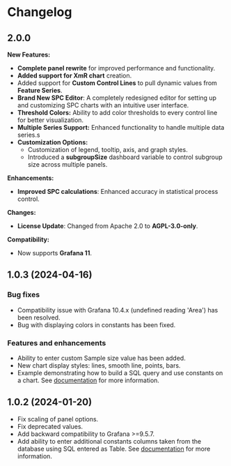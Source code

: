 # Changelog

## 2.0.0
**New Features:**
- **Complete panel rewrite** for improved performance and functionality.
- **Added support for XmR chart** creation.
- Added support for **Custom Control Lines** to pull dynamic values from **Feature Series**.
- **Brand New SPC Editor**: A completely redesigned editor for setting up and customizing SPC charts with an intuitive user interface.
- **Threshold Colors:** Ability to add color thresholds to every control line for better visualization.
- **Multiple Series Support:** Enhanced functionality to handle multiple data series.s
- **Customization Options:**
	- Customization of legend, tooltip, axis, and graph styles.
	- Introduced a **subgroupSize** dashboard variable to control subgroup size across multiple panels.

**Enhancements:**

- **Improved SPC calculations**: Enhanced accuracy in statistical process control.

**Changes:**

- **License Update**: Changed from Apache 2.0 to **AGPL-3.0-only**.
  
**Compatibility:**

- Now supports **Grafana 11**.

## 1.0.3 (2024-04-16)

### Bug fixes
- Compatibility issue with Grafana 10.4.x (undefined reading 'Area') has been resolved.
- Bug with displaying colors in constants has been fixed.

### Features and enhancements
- Ability to enter custom Sample size value has been added.
- New chart display styles: lines, smooth line, points, bars.
- Example demonstrating how to build a SQL query and use constants on a chart. See [documentation](https://docs.kensobi.com/panels/spc) for more information.


## 1.0.2 (2024-01-20)

- Fix scaling of panel options.
- Fix deprecated values.
- Add backward compatibility to Grafana >=9.5.7.
- Add ability to enter additional constants columns taken from the database using SQL entered as Table. See [documentation](https://docs.kensobi.com/panels/spc) for more information.

